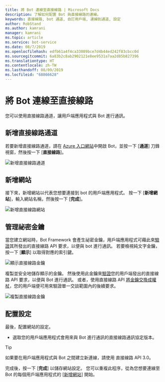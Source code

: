 ```yaml
---
title: 將 Bot 連線至直接線路 | Microsoft Docs
description: 了解如何配置 Bot 與直接線路的連線。
keywords: 直接線路, bot 通道, 自訂用戶端, 連線到通道, 設定
author: RobStand
ms.author: kamrani
manager: kamrani
ms.topic: article
ms.service: bot-service
ms.date: 08/7/2019
ms.openlocfilehash: edfb61a4f4ca33089bce7d4b44ed242f83cbcc0d
ms.sourcegitcommit: 6a83b2c8ab2902121e8ee9531a7aa2d85b827396
ms.translationtype: HT
ms.contentlocale: zh-TW
ms.lasthandoff: 08/09/2019
ms.locfileid: "68866628"
---
```

# <a name="connect-a-bot-to-direct-line"></a>將 Bot 連線至直接線路

您可以使用直接線路通道，讓用戶端應用程式與 Bot 進行通訊。 

## <a name="add-the-direct-line-channel"></a>新增直接線路通道

若要新增直接線路通道，請在 [Azure 入口網站](https://portal.azure.com/)中開啟 Bot，並按一下 [**通道**] 刀鋒視窗，然後按一下 [**直接線路**]。

![新增直接線路通道](media/bot-service-channel-connect-directline/directline-addchannel.png)

## <a name="add-new-site"></a>新增網站

接下來，新增網站以代表您想要連接到 bot 的用戶端應用程式。 按一下 [**新增網站**]，輸入網站名稱，然後按一下 [**完成**]。

![新增直接線路網站](media/bot-service-channel-connect-directline/directline-addsite.png)

## <a name="manage-secret-keys"></a>管理祕密金鑰

當您建立網站時，Bot Framework 會產生祕密金鑰，用戶端應用程式可藉此來[驗證](~/rest-api/bot-framework-rest-direct-line-3-0-authentication.md)其所發出的直接線路 API 要求，以便與 bot 進行通訊。 若要檢視純文字金鑰，按一下 [**顯示**] 以取得對應的索引鍵。

![顯示直接線路金鑰](media/bot-service-channel-connect-directline/directline-showkey.png)

複製並安全地儲存顯示的金鑰。 然後使用此金鑰來[驗證](~/rest-api/bot-framework-rest-direct-line-3-0-authentication.md)您的用戶端發出的直接線路 API 要求，以便與 Bot 進行通訊。
或者，使用直接線路 API [將金鑰交換成權杖](~/rest-api/bot-framework-rest-direct-line-3-0-authentication.md#generate-token)，您的用戶端便可用來驗證單一交談範圍內的後續要求。

![複製直接線路金鑰](media/bot-service-channel-connect-directline/directline-copykey.png)

## <a name="configure-settings"></a>配置設定

最後，配置網站的設定。

- 選取您的用戶端應用程式會用來與 Bot 進行通訊的直接線路通訊協定版本。

> [!TIP]
> 如果要在用戶端應用程式與 Bot 之間建立新連線，請使用 直接線路 API 3.0。

完成後，按一下 [**完成**] 以儲存網站設定。 您可以重複此程序，從為您想要連線至 Bot 的每個用戶端應用程式的 [[新增網站](#add-new-site)] 開始。
